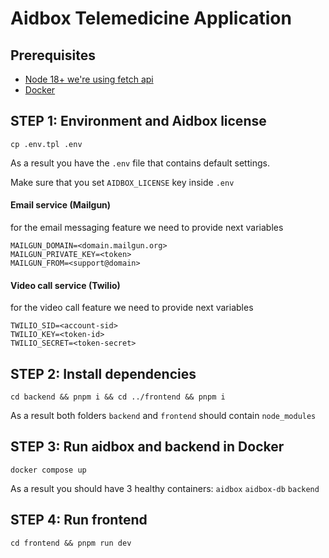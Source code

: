 # Aidbox Telemedicine Application

## Prerequisites

- [Node 18+ we're using fetch api](https://nodejs.org/en/)
- [Docker](https://www.docker.com/)

## STEP 1: Environment and Aidbox license
```shell
cp .env.tpl .env
```
As a result you have the `.env` file that contains default settings.

Make sure that you set `AIDBOX_LICENSE` key inside `.env`

#### Email service (Mailgun)
for the email messaging feature  we need to provide next variables
```
MAILGUN_DOMAIN=<domain.mailgun.org>
MAILGUN_PRIVATE_KEY=<token>
MAILGUN_FROM=<support@domain>
``` 

#### Video call service (Twilio)
for the video call feature we need to provide next variables
```
TWILIO_SID=<account-sid>
TWILIO_KEY=<token-id>
TWILIO_SECRET=<token-secret>
``` 

## STEP 2: Install dependencies
```shell
cd backend && pnpm i && cd ../frontend && pnpm i
```
As a result both folders `backend` and `frontend` should contain `node_modules`

## STEP 3: Run aidbox and backend in Docker

```shell
docker compose up
```
As a result you should have 3 healthy containers: `aidbox` `aidbox-db` `backend`

## STEP 4: Run frontend

```shell
cd frontend && pnpm run dev
```


